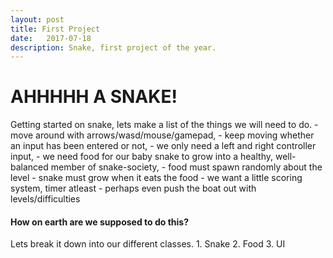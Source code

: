 ```yaml
---
layout: post
title: First Project
date:   2017-07-18
description: Snake, first project of the year.
---
```


<h1>AHHHHH A SNAKE!</h1>
<body>
  <p>
    Getting started on snake, lets make a list of the things we will need to do.
    - move around with arrows/wasd/mouse/gamepad,
    - keep moving whether an input has been entered or not,
    - we only need a left and right controller input,
    - we need food for our baby snake to grow into a healthy, well-balanced member of snake-society,
    - food must spawn randomly about the level
    - snake must grow when it eats the food
    - we want a little scoring system, timer atleast
    - perhaps even push the boat out with levels/difficulties    
    </p>
  <h4>How on earth are we supposed to do this?</h4>
  <p>
    Lets break it down into our different classes.
    1. Snake
    2. Food
    3. UI
    </p>
  </body>
